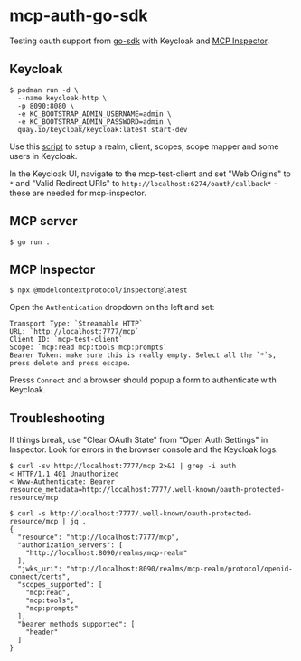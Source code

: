 # mcp-auth-go-sdk

Testing oauth support from [go-sdk](https://github.com/modelcontextprotocol/go-sdk) with Keycloak and [MCP Inspector](https://github.com/modelcontextprotocol/inspector).

## Keycloak
```
$ podman run -d \
  --name keycloak-http \
  -p 8090:8080 \
  -e KC_BOOTSTRAP_ADMIN_USERNAME=admin \
  -e KC_BOOTSTRAP_ADMIN_PASSWORD=admin \
  quay.io/keycloak/keycloak:latest start-dev
```

Use this [script](https://github.com/djoreilly/mcp-auth-step-by-step/blob/fixes/keycloak/setup_keycloak.py) to setup a realm, client, scopes, scope mapper and some users in Keycloak.

In the Keycloak UI, navigate to the mcp-test-client and set "Web Origins" to `*` and "Valid Redirect URIs" to `http://localhost:6274/oauth/callback*` - these are needed for mcp-inspector.

## MCP server
```
$ go run .
```

## MCP Inspector
```
$ npx @modelcontextprotocol/inspector@latest
```
Open the `Authentication` dropdown on the left and set:

	Transport Type: `Streamable HTTP`
	URL: `http://localhost:7777/mcp`
	Client ID: `mcp-test-client`
	Scope: `mcp:read mcp:tools mcp:prompts`
	Bearer Token: make sure this is really empty. Select all the `*`s, press delete and press escape.

Presss `Connect` and a browser should popup a form to authenticate with Keycloak.

## Troubleshooting
If things break, use "Clear OAuth State" from "Open Auth Settings" in Inspector.
Look for errors in the browser console and the Keycloak logs.

```
$ curl -sv http://localhost:7777/mcp 2>&1 | grep -i auth
< HTTP/1.1 401 Unauthorized
< Www-Authenticate: Bearer resource_metadata=http://localhost:7777/.well-known/oauth-protected-resource/mcp
```

```
$ curl -s http://localhost:7777/.well-known/oauth-protected-resource/mcp | jq .
{
  "resource": "http://localhost:7777/mcp",
  "authorization_servers": [
    "http://localhost:8090/realms/mcp-realm"
  ],
  "jwks_uri": "http://localhost:8090/realms/mcp-realm/protocol/openid-connect/certs",
  "scopes_supported": [
    "mcp:read",
    "mcp:tools",
    "mcp:prompts"
  ],
  "bearer_methods_supported": [
    "header"
  ]
}
```
